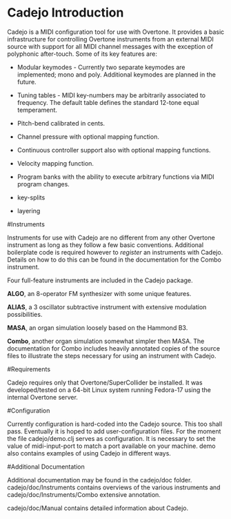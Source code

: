 Cadejo Introduction   
====================    

Cadejo is a MIDI configuration tool for use with Overtone. It provides a
basic infrastructure for controlling Overtone instruments from an external
MIDI source with support for all MIDI channel messages with the exception
of polyphonic after-touch. Some of its key features are:

* Modular keymodes - Currently two separate keymodes are implemented; mono
  and poly. Additional keymodes are planned in the future.  

* Tuning tables - MIDI key-numbers may be arbitrarily associated to
  frequency. The default table defines the standard 12-tone equal
  temperament.

* Pitch-bend calibrated in cents.  

* Channel pressure with optional mapping function.    

* Continuous controller support also with optional mapping functions.  

* Velocity mapping function.  

* Program banks with the ability to execute arbitrary functions via MIDI
  program changes.

* key-splits    

* layering  

#Instruments  

Instruments for use with Cadejo are no different from any other Overtone
instrument as long as they follow a few basic conventions. Additional
boilerplate code is required however to *register* an instruments with
Cadejo. Details on how to do this can be found in the documentation for the
Combo instrument.

Four full-feature instruments are included in the Cadejo package.  

__ALGO__,  an 8-operator FM synthesizer with some unique features.  

__ALIAS__, a 3 oscillator subtractive instrument with extensive modulation possibilities. 

__MASA__, an organ simulation loosely based on the Hammond B3.  

__Combo__, another organ simulation somewhat simpler then MASA. The
documentation for Combo includes heavily annotated copies of the source
files to illustrate the steps necessary for using an instrument with
Cadejo.

#Requirements  

Cadejo requires only that Overtone/SuperCollider be installed. It was
developed/tested on a 64-bit Linux system running Fedora-17 using the
internal Overtone server.

#Configuration  

Currently configuration is hard-coded into the Cadejo source. This too
shall pass. Eventually it is hoped to add user-configuration files. For the
moment the file cadejo/demo.clj serves as configuration. It is necessary to
set the value of midi-input-port to match a port available on your machine.
demo also contains examples of using Cadejo in different ways.  

#Additional Documentation  

Additional documentation may be found in the cadejo/doc folder.
cadejo/doc/Instruments contains overviews of the various instruments and
cadejo/doc/Instruments/Combo extensive annotation.  

cadejo/doc/Manual contains detailed information about Cadejo.  
 


